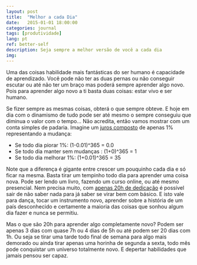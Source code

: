```yaml
---
layout: post
title:  "Melhor a cada Dia"
date:   2015-01-01 18:00:00
categories: journal
tags: [produtividade]
lang: pt
ref: better-self
description: Seja sempre a melhor versão de você a cada dia
img:
---
```


Uma das coisas habilidade mais fantásticas do ser humano é capacidade de aprendizado. Você pode não ter as duas pernas ou não conseguir escutar ou até não ter um braço mas poderá sempre aprender algo novo. Pois para aprender algo novo a ti basta duas coisas: estar vivo e ser humano.

Se fizer sempre as mesmas coisas, obterá o que sempre obteve. E hoje em dia com o dinamismo de tudo pode ser até mesmo o sempre conseguiu que diminua o valor com o tempo... Não acredita, então vamos mostrar com um conta simples de padaria. Imagine um [juros composto]() de apenas 1% representando a mudança:
 
 * Se todo dia piorar 1%: (1-0.01)^365 = 0.0
 * Se todo dia manter sem mudanças : (1+0)^365 = 1
 * Se todo dia melhorar 1%: (1+0.01)^365 = 35

Note que a diferença é gigante entre crescer um pouquinho cada dia e só ficar na mesma. Basta tirar um tempinho todo dia para aprender uma coisa nova. Pode ser lendo um livro, fazendo um curso online, ou até mesmo presencial. Nem precisa muito, com [apenas 20h de dedicação]() é possível sair de não saber nada para já saber se virar bem com básico. E isto vale para dança, tocar um instrumento novo, aprender sobre a história de um país desconhecido e certamente a maioria das coisas que sonhou algum dia fazer e nunca se permitiu.

Mas o que são 20h para aprender algo completamente novo? Podem ser apenas 3 dias com quase 7h ou 4 dias de 5h ou até podem ser 20 dias com 1h. Ou seja se tirar uma tarde todo final de semana para algo mais demorado ou ainda tirar apenas uma horinha de segunda a sexta, todo mês pode conquistar um universo totalmente novo. E depertar habilidades que jamais pensou ser capaz.
